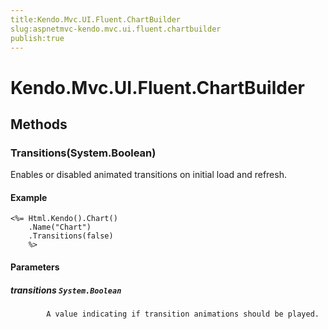 ```yaml
---
title:Kendo.Mvc.UI.Fluent.ChartBuilder
slug:aspnetmvc-kendo.mvc.ui.fluent.chartbuilder
publish:true
---
```


# Kendo.Mvc.UI.Fluent.ChartBuilder

## Methods

### Transitions(System.Boolean)
Enables or disabled animated transitions on initial load and refresh.

#### Example
    <%= Html.Kendo().Chart()
        .Name("Chart")
        .Transitions(false)
        %>

#### Parameters

##### transitions `System.Boolean`

            A value indicating if transition animations should be played.
            